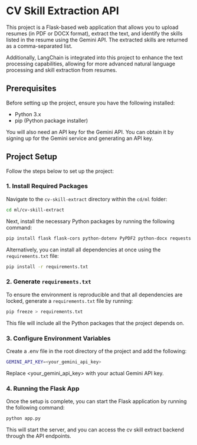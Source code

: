 # CV Skill Extraction API

This project is a Flask-based web application that allows you to upload resumes (in PDF or DOCX format), extract the text, and identify the skills listed in the resume using the Gemini API. The extracted skills are returned as a comma-separated list.

Additionally, LangChain is integrated into this project to enhance the text processing capabilities, allowing for more advanced natural language processing and skill extraction from resumes.

## Prerequisites

Before setting up the project, ensure you have the following installed:

- Python 3.x
- pip (Python package installer)


You will also need an API key for the Gemini API. You can obtain it by signing up for the Gemini service and generating an API key.

## Project Setup

Follow the steps below to set up the project:

### 1. Install Required Packages

Navigate to the `cv-skill-extract` directory within the `cd/ml` folder:

```bash
cd ml/cv-skill-extract
```

Next, install the necessary Python packages by running the following command:

```bash
pip install flask flask-cors python-dotenv PyPDF2 python-docx requests langchain openai
```

Alternatively, you can install all dependencies at once using the `requirements.txt` file:

```bash
pip install -r requirements.txt
```

### 2. Generate `requirements.txt`

To ensure the environment is reproducible and that all dependencies are locked, generate a `requirements.txt` file by running:

```bash
pip freeze > requirements.txt
```

This file will include all the Python packages that the project depends on.

### 3. Configure Environment Variables

Create a .env file in the root directory of the project and add the following:

```bash
GEMINI_API_KEY=<your_gemini_api_key>
```
Replace <your_gemini_api_key> with your actual Gemini API key.

### 4. Running the Flask App

Once the setup is complete, you can start the Flask application by running the following command:

```bash
python app.py
```

This will start the server, and you can access the cv skill extract backend through the API endpoints.
